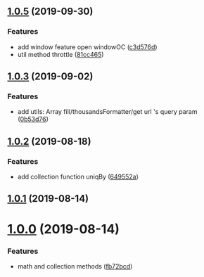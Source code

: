 ## [1.0.5](https://github.com/hk93211/neliel/compare/v1.0.3...v1.0.5) (2019-09-30)


### Features

* add window feature open windowOC ([c3d576d](https://github.com/hk93211/neliel/commit/c3d576d))
* util method throttle ([81cc465](https://github.com/hk93211/neliel/commit/81cc465))



## [1.0.3](https://github.com/hk93211/neliel/compare/v1.0.2...v1.0.3) (2019-09-02)


### Features

* add utils: Array fill/thousandsFormatter/get url 's query param ([0b53d76](https://github.com/hk93211/neliel/commit/0b53d76))



## [1.0.2](https://github.com/hk93211/neliel/compare/v1.0.1...v1.0.2) (2019-08-18)


### Features

* add collection function uniqBy ([649552a](https://github.com/hk93211/neliel/commit/649552a))



## [1.0.1](https://github.com/hk93211/neliel/compare/v1.0.0...v1.0.1) (2019-08-14)



# [1.0.0](https://github.com/hk93211/neliel/compare/fb72bcd...v1.0.0) (2019-08-14)


### Features

* math and collection methods ([fb72bcd](https://github.com/hk93211/neliel/commit/fb72bcd))




